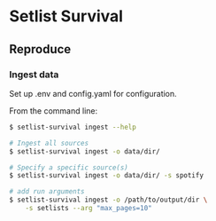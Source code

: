 # Setlist Survival

## Reproduce

### Ingest data

Set up .env and config.yaml for configuration.

From the command line:

```bash
$ setlist-survival ingest --help

# Ingest all sources
$ setlist-survival ingest -o data/dir/

# Specify a specific source(s)
$ setlist-survival ingest -o data/dir/ -s spotify

# add run arguments
$ setlist-survival ingest -o /path/to/output/dir \
    -s setlists --arg "max_pages=10"
```
